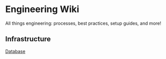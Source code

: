 # Engineering Wiki

All things engineering: processes, best practices, setup guides, and more!

## Infrastructure

[Database](Engineering%20Wiki/Database.md)
